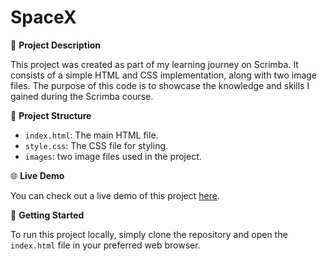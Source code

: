 # SpaceX

🚀 **Project Description**

This project was created as part of my learning journey on Scrimba. It consists of a simple HTML and CSS implementation, along with two image files. The purpose of this code is to showcase the knowledge and skills I gained during the Scrimba course.

📂 **Project Structure**

- `index.html`: The main HTML file.
- `style.css`: The CSS file for styling.
- `images`: two image files used in the project.

🌐 **Live Demo**

You can check out a live demo of this project [here](#https://scrimba.com/learn/frontend/lets-go-to-space-co79a4b1883a4a503ff033ca9?a=247.0.1.L1_7).

🔧 **Getting Started**

To run this project locally, simply clone the repository and open the `index.html` file in your preferred web browser.

